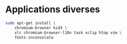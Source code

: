 # Applications diverses

```bash
sudo apt-get install \
    chromium-browser kid3 \
    vlc chromium-browser-l10n task xclip htop vim \
    fonts-inconsolata
```
